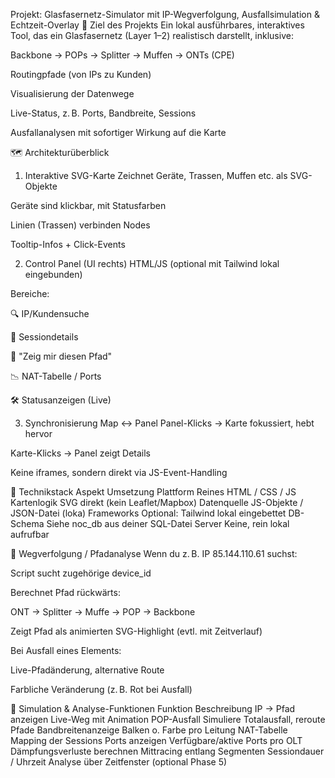 Projekt: Glasfasernetz-Simulator mit IP-Wegverfolgung, Ausfallsimulation & Echtzeit-Overlay
🧠 Ziel des Projekts
Ein lokal ausführbares, interaktives Tool, das ein Glasfasernetz (Layer 1–2) realistisch darstellt, inklusive:

Backbone → POPs → Splitter → Muffen → ONTs (CPE)

Routingpfade (von IPs zu Kunden)

Visualisierung der Datenwege

Live-Status, z. B. Ports, Bandbreite, Sessions

Ausfallanalysen mit sofortiger Wirkung auf die Karte

🗺️ Architekturüberblick
1. Interaktive SVG-Karte
Zeichnet Geräte, Trassen, Muffen etc. als SVG-Objekte

Geräte sind klickbar, mit Statusfarben

Linien (Trassen) verbinden Nodes

Tooltip-Infos + Click-Events

2. Control Panel (UI rechts)
HTML/JS (optional mit Tailwind lokal eingebunden)

Bereiche:

🔍 IP/Kundensuche

📶 Sessiondetails

🧭 "Zeig mir diesen Pfad"

📉 NAT-Tabelle / Ports

🛠 Statusanzeigen (Live)

3. Synchronisierung Map <-> Panel
Panel-Klicks → Karte fokussiert, hebt hervor

Karte-Klicks → Panel zeigt Details

Keine iframes, sondern direkt via JS-Event-Handling

🧰 Technikstack
Aspekt	Umsetzung
Plattform	Reines HTML / CSS / JS
Kartenlogik	SVG direkt (kein Leaflet/Mapbox)
Datenquelle	JS-Objekte / JSON-Datei (loka)
Frameworks	Optional: Tailwind lokal eingebettet
DB-Schema	Siehe noc_db aus deiner SQL-Datei
Server	Keine, rein lokal aufrufbar

🔄 Wegverfolgung / Pfadanalyse
Wenn du z. B. IP 85.144.110.61 suchst:

Script sucht zugehörige device_id

Berechnet Pfad rückwärts:

ONT → Splitter → Muffe → POP → Backbone

Zeigt Pfad als animierten SVG-Highlight (evtl. mit Zeitverlauf)

Bei Ausfall eines Elements:

Live-Pfadänderung, alternative Route

Farbliche Veränderung (z. B. Rot bei Ausfall)

🧪 Simulation & Analyse-Funktionen
Funktion	Beschreibung
IP → Pfad anzeigen	Live-Weg mit Animation
POP-Ausfall	Simuliere Totalausfall, reroute Pfade
Bandbreitenanzeige	Balken o. Farbe pro Leitung
NAT-Tabelle	Mapping der Sessions
Ports anzeigen	Verfügbare/aktive Ports pro OLT
Dämpfungsverluste berechnen	Mittracing entlang Segmenten
Sessiondauer / Uhrzeit	Analyse über Zeitfenster (optional Phase 5)